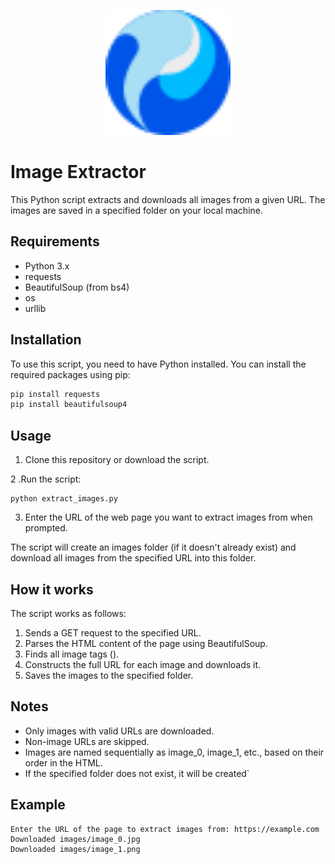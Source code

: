 <p align="center">
  <img src="images/logo.svg" alt="Logo" width="200">
</p>

# Image Extractor

This Python script extracts and downloads all images from a given URL. The images are saved in a specified folder on your local machine.

## Requirements

- Python 3.x
- requests
- BeautifulSoup (from bs4)
- os
- urllib

## Installation

To use this script, you need to have Python installed. You can install the required packages using pip:

```bash
pip install requests
pip install beautifulsoup4
```

## Usage
1. Clone this repository or download the script.
   
2 .Run the script:
```script
python extract_images.py
```
3. Enter the URL of the web page you want to extract images from when prompted.

The script will create an images folder (if it doesn't already exist) and download all images from the specified URL into this folder.

## How it works

The script works as follows:

1. Sends a GET request to the specified URL.
2. Parses the HTML content of the page using BeautifulSoup.
3. Finds all image tags (<img>).
4. Constructs the full URL for each image and downloads it.
5. Saves the images to the specified folder.

## Notes

- Only images with valid URLs are downloaded.
- Non-image URLs are skipped.
- Images are named sequentially as image_0, image_1, etc., based on their order in the HTML.
- If the specified folder does not exist, it will be created`

## Example
```example
Enter the URL of the page to extract images from: https://example.com
Downloaded images/image_0.jpg
Downloaded images/image_1.png
```
